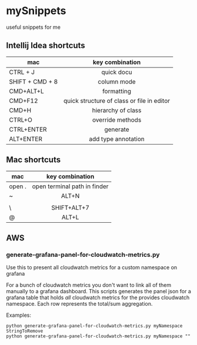 # mySnippets
useful snippets for me


## Intellij Idea shortcuts

| mac   | key combination      |
| ------------- |:--------------:|
| CTRL + J        | quick docu     |
| SHIFT + CMD + 8 | column mode             |
| CMD+ALT+L       | formatting              |
| CMD+F12         | quick structure of class or file in editor      |
| CMD+H           | hierarchy of class      |
| CTRL+O          | override methods        |
| CTRL+ENTER      | generate                |
| ALT+ENTER       | add type annotation     |

## Mac shortcuts

| mac   | key combination      |
| ------------- |:--------------:|
| open .       | open terminal path in finder     |
| ~	    |  ALT+N        |
| |     |  ALT+7           |
| \	    |  SHIFT+ALT+7 |
| @     |  ALT+L           |


## AWS

### generate-grafana-panel-for-cloudwatch-metrics.py

Use this to present all cloudwatch metrics for a custom namespace on grafana

For a bunch of cloudwatch metrics you don't want to link all of them manually to a grafana dashboard.
This scripts generates the panel json for a grafana table that holds *all* cloudwatch metrics for the provides cloudwatch namespace.
Each row represents the total/sum aggregation.


Examples:
```
python generate-grafana-panel-for-cloudwatch-metrics.py myNamespace StringToRemove
python generate-grafana-panel-for-cloudwatch-metrics.py myNamespace ""
```